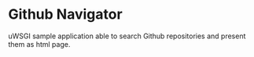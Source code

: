 # Github Navigator
uWSGI sample application able to search Github repositories and present them as html page.
